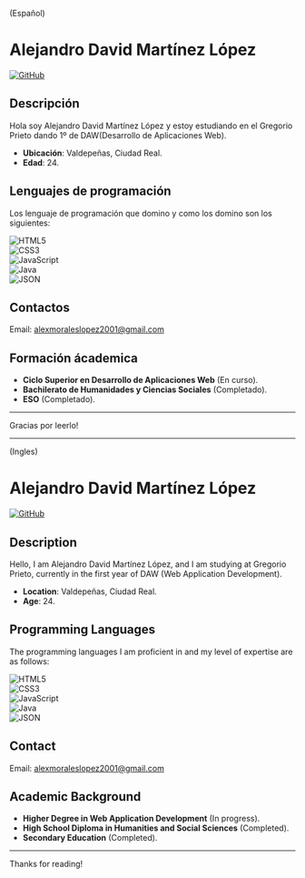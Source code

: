 (Español)
# Alejandro David Martínez López
[![GitHub](https://img.shields.io/badge/GitHub-Repositorio-black?logo=github)]((https://github.com/alejandrodavid-ML))
## Descripción 
Hola soy Alejandro David Martínez López y estoy estudiando en el Gregorio Prieto dando 1º de DAW(Desarrollo de Aplicaciones Web).
- **Ubicación**: Valdepeñas, Ciudad Real.
- **Edad**: 24.

## Lenguajes de programación
Los lenguaje de programación que domino y como los domino son los siguientes: 

![HTML5](https://img.shields.io/badge/HTML5-E34F26?style=for-the-badge&logo=html5&logoColor=white)  
![CSS3](https://img.shields.io/badge/CSS3-1572B6?style=for-the-badge&logo=css3&logoColor=white)  
![JavaScript](https://img.shields.io/badge/JavaScript-F7DF1E?style=for-the-badge&logo=javascript&logoColor=black)  
![Java](https://img.shields.io/badge/Java-ED8B00?style=for-the-badge&logo=java&logoColor=white)  
![JSON](https://img.shields.io/badge/JSON-000000?style=for-the-badge&logo=json&logoColor=white)  

## Contactos
Email: [alexmoraleslopez2001@gmail.com](mailto:alexmoraleslopez2001@gmail.com)

## Formación ácademica
- **Ciclo Superior en Desarrollo de Aplicaciones Web** (En curso).
- **Bachilerato de Humanidades y Ciencias Sociales** (Completado).
- **ESO** (Completado).

---

Gracias por leerlo!

---

(Ingles)

# Alejandro David Martínez López
[![GitHub](https://img.shields.io/badge/GitHub-Repositorio-black?logo=github)]((https://github.com/alejandrodavid-ML))
## Description
Hello, I am Alejandro David Martínez López, and I am studying at Gregorio Prieto, currently in the first year of DAW (Web Application Development).
- **Location**: Valdepeñas, Ciudad Real.
- **Age**: 24.

## Programming Languages
The programming languages I am proficient in and my level of expertise are as follows:

![HTML5](https://img.shields.io/badge/HTML5-E34F26?style=for-the-badge&logo=html5&logoColor=white)  
![CSS3](https://img.shields.io/badge/CSS3-1572B6?style=for-the-badge&logo=css3&logoColor=white)  
![JavaScript](https://img.shields.io/badge/JavaScript-F7DF1E?style=for-the-badge&logo=javascript&logoColor=black)  
![Java](https://img.shields.io/badge/Java-ED8B00?style=for-the-badge&logo=java&logoColor=white)  
![JSON](https://img.shields.io/badge/JSON-000000?style=for-the-badge&logo=json&logoColor=white)  

## Contact
Email: [alexmoraleslopez2001@gmail.com](mailto:alexmoraleslopez2001@gmail.com)

## Academic Background
- **Higher Degree in Web Application Development** (In progress).
- **High School Diploma in Humanities and Social Sciences** (Completed).
- **Secondary Education** (Completed).

---

Thanks for reading!
